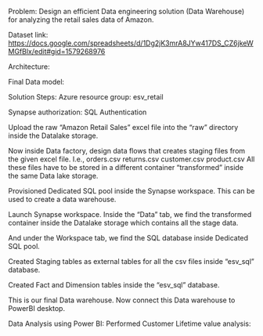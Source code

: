 Problem: 
Design an efficient Data engineering solution (Data Warehouse) for analyzing the retail sales data of Amazon.

Dataset link: 
https://docs.google.com/spreadsheets/d/1Dg2jK3mrA8JYw417DS_CZ6jkeWMGfBlx/edit#gid=1579268976

Architecture:








Final Data model:


Solution Steps:
Azure resource group: esv_retail


Synapse authorization: SQL Authentication

Upload the raw “Amazon Retail Sales” excel file into the “raw” directory inside the Datalake storage.


Now inside Data factory, design data flows that creates staging files from the given excel file. I.e., 
orders.csv
returns.csv
customer.csv
product.csv
All these files have to be stored in a different container “transformed” inside the same Data lake storage.





Provisioned Dedicated SQL pool inside the Synapse workspace. This can be used to create a data warehouse.

Launch Synapse workspace. Inside the “Data” tab, we find the transformed container inside the Datalake storage which contains all the stage data.


And under the Workspace tab, we find the SQL database inside Dedicated SQL pool. 


Created Staging tables as external tables for all the csv files inside “esv_sql” database.


Created Fact and Dimension tables inside the “esv_sql” database.

This is our final Data warehouse. Now connect this Data warehouse to PowerBI desktop.

Data Analysis using Power BI:
Performed Customer Lifetime value analysis:





